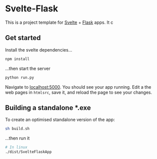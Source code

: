 # Svelte-Flask

This is a project template for [Svelte](https://svelte.dev) + [Flask]() apps. It c

## Get started

Install the svelte dependencies...

```bash
npm install
```

...then start the server

```bash
python run.py
```

Navigate to [localhost:5000](http://localhost:5000). You should see your app running. Edit a the web pages in `htmlsrc`, save it, and reload the page to see your changes.

## Building a standalone *.exe

To create an optimised standalone version of the app:

```bash
sh build.sh
```

...then run it

```bash
# In linux
./dist/SvelteFlaskApp
```
